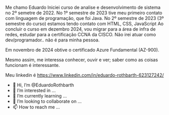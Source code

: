 Me chamo Eduardo
Iniciei curso de analise e desenvolvimento de sistema no 2º semetre de 2022.
No 1º semestre de 2023 tive meu primeiro contato com linguagem de programação, que foi Java.
No 2º semestre de 2023 (3º semestre do curso) estamos tendo contato com HTML, CSS, JavaScript
Ao concluir o curso em dezembro 2024, vou migrar para a área de infra de redes, estudar para a certificação CCNA da CISCO.
Não irei atuar como dev/programador.. não é para minha pessoa.

Em novembro de 2024 obtive o certificado Azure Fundamental (AZ-900).

Mesmo assim, me interessa conhecer, ouvir e ver; saber como as coisas funcionam é interessante.

Meu linkedin é https://www.linkedin.com/in/eduardo-rothbarth-623127242/


- 👋 Hi, I’m @EduardoRothbarth
- 👀 I’m interested in ...
- 🌱 I’m currently learning ...
- 💞️ I’m looking to collaborate on ...
- 📫 How to reach me ...

<!---
EduardoRothbarth/EduardoRothbarth is a ✨ special ✨ repository because its `README.md` (this file) appears on your GitHub profile.
You can click the Preview link to take a look at your changes.
--->

